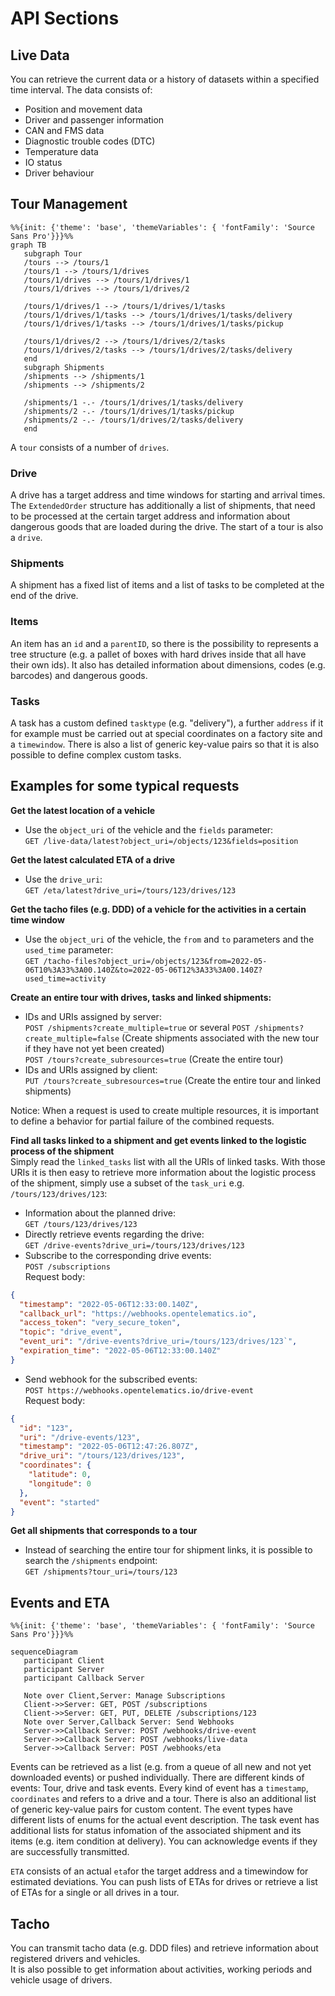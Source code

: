 # API Sections

## Live Data

You can retrieve the current data or a history of datasets within a specified time interval. The data consists of: 

- Position and movement data
- Driver and passenger information
- CAN and FMS data 
- Diagnostic trouble codes (DTC)
- Temperature data
- IO status
- Driver behaviour

## Tour Management

```mermaid
%%{init: {'theme': 'base', 'themeVariables': { 'fontFamily': 'Source Sans Pro'}}}%%
graph TB
   subgraph Tour
   /tours --> /tours/1
   /tours/1 --> /tours/1/drives
   /tours/1/drives --> /tours/1/drives/1
   /tours/1/drives --> /tours/1/drives/2

   /tours/1/drives/1 --> /tours/1/drives/1/tasks
   /tours/1/drives/1/tasks --> /tours/1/drives/1/tasks/delivery
   /tours/1/drives/1/tasks --> /tours/1/drives/1/tasks/pickup

   /tours/1/drives/2 --> /tours/1/drives/2/tasks
   /tours/1/drives/2/tasks --> /tours/1/drives/2/tasks/delivery
   end
   subgraph Shipments
   /shipments --> /shipments/1
   /shipments --> /shipments/2

   /shipments/1 -.- /tours/1/drives/1/tasks/delivery
   /shipments/2 -.- /tours/1/drives/1/tasks/pickup
   /shipments/2 -.- /tours/1/drives/2/tasks/delivery
   end
```

A `tour` consists of a number of `drives`. 

### Drive

A drive has a target address and time windows for starting and arrival times. The `ExtendedOrder` structure has additionally a list of shipments, that need to be processed at the certain target address and information about dangerous goods that are loaded during the drive. The start of a tour is also a `drive`.

### Shipments

A shipment has a fixed list of items and a list of tasks to be completed at the end of the drive. 

### Items
 An item has an `id` and a `parentID`, so there is the possibility to represents a tree structure (e.g. a pallet of boxes with hard drives inside that all have their own ids). It also has detailed information about dimensions, codes (e.g. barcodes) and dangerous goods.

### Tasks

A task has a custom defined `tasktype` (e.g. "delivery"), a further `address` if it for example must be carried out at special coordinates on a factory site and a `timewindow`. There is also a list of generic key-value pairs so that it is also possible to define complex custom tasks.

## Examples for some typical requests
**Get the latest location of a vehicle**
- Use the `object_uri` of the vehicle and the `fields` parameter:  
`GET /live-data/latest?object_uri=/objects/123&fields=position`

**Get the latest calculated ETA of a drive**
- Use the `drive_uri`:  
`GET /eta/latest?drive_uri=/tours/123/drives/123`  

**Get the tacho files (e.g. DDD) of a vehicle for the activities in a certain time window**
- Use the `object_uri` of the vehicle, the `from` and `to` parameters and the `used_time` parameter:  
`GET /tacho-files?object_uri=/objects/123&from=2022-05-06T10%3A33%3A00.140Z&to=2022-05-06T12%3A33%3A00.140Z?used_time=activity`

**Create an entire tour with drives, tasks and linked shipments:**  
- IDs and URIs assigned by server:  
`POST /shipments?create_multiple=true` or several `POST /shipments?create_multiple=false` (Create shipments associated with the new tour if they have not yet been created)  
`POST /tours?create_subresources=true` (Create the entire tour)  
- IDs and URIs assigned by client:  
`PUT /tours?create_subresources=true` (Create the entire tour and linked shipments)

Notice: When a request is used to create multiple resources, it is important to define a behavior for partial failure of the combined requests.

**Find all tasks linked to a shipment and get events linked to the logistic process of the shipment**  
Simply read the `linked_tasks` list with all the URIs of linked tasks. With those URIs it is then easy to retrieve more information about the logistic process of the shipment, simply use a subset of the `task_uri` e.g. `/tours/123/drives/123`:  
- Information about the planned drive:  
`GET /tours/123/drives/123`  
- Directly retrieve events regarding the drive:  
`GET /drive-events?drive_uri=/tours/123/drives/123`  
- Subscribe to the corresponding drive events:  
`POST /subscriptions`  
Request body:  
```json
{
  "timestamp": "2022-05-06T12:33:00.140Z",
  "callback_url": "https://webhooks.opentelematics.io",
  "access_token": "very_secure_token",
  "topic": "drive_event",
  "event_uri": "/drive-events?drive_uri=/tours/123/drives/123`",
  "expiration_time": "2022-05-06T12:33:00.140Z" 
}
```
- Send webhook for the subscribed events:  
`POST https://webhooks.opentelematics.io/drive-event`  
Request body:  
```json
{
  "id": "123",
  "uri": "/drive-events/123",
  "timestamp": "2022-05-06T12:47:26.807Z",
  "drive_uri": "/tours/123/drives/123",
  "coordinates": {
    "latitude": 0,
    "longitude": 0
  },
  "event": "started"
}
```

**Get all shipments that corresponds to a tour**  
- Instead of searching the entire tour for shipment links, it is possible to search the `/shipments` endpoint:  
`GET /shipments?tour_uri=/tours/123`


## Events and ETA

```mermaid
%%{init: {'theme': 'base', 'themeVariables': { 'fontFamily': 'Source Sans Pro'}}}%%

sequenceDiagram
   participant Client
   participant Server
   participant Callback Server

   Note over Client,Server: Manage Subscriptions   
   Client->>Server: GET, POST /subscriptions
   Client->>Server: GET, PUT, DELETE /subscriptions/123
   Note over Server,Callback Server: Send Webhooks
   Server->>Callback Server: POST /webhooks/drive-event
   Server->>Callback Server: POST /webhooks/live-data
   Server->>Callback Server: POST /webhooks/eta
```

Events can be retrieved as a list (e.g. from a queue of all new and not yet downloaded events) or pushed individually. There are different kinds of events: Tour, drive and task events. Every kind of event has a `timestamp`, `coordinates` and refers to a drive and a tour. There is also an additional list of generic key-value pairs for custom content. The event types have different lists of enums for the actual event description. The task event has additional lists for status infomation of the associated shipment and its items (e.g. item condition at delivery).
You can acknowledge events if they are successfully transmitted.  

`ETA` consists of an actual `eta`for the target address and a timewindow for estimated deviations.
You can push lists of ETAs for drives or retrieve a list of ETAs for a single or all drives in a tour.  

## Tacho

You can transmit tacho data (e.g. DDD files) and retrieve information about registered drivers and vehicles.  
It is also possible to get information about activities, working periods and vehicle usage of drivers.
